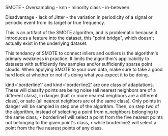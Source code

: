 SMOTE - Oversampling - knn - minority class - in-between

Disadvantage - lack of Jitter - the variation in periodicity of a signal or periodic event from its target or true frequency.

This is an artifact of the SMOTE algorithm, and is problematic because it introduces a feature into the dataset, this "point bridge", which doesn't actually exist in the underlying dataset.

This tendancy of SMOTE to connect inliers and outliers is the algorithm's primary weakness in practice. It limits the algorithm's applicability to datasets with sufficiently few samples and/or sufficiently sparse point clouds. When applying SMOTE to your own data, make sure to take a good hard look at whether or not it's doing what you expect it to be doing.

kind='borderline1' and kind='borderline2' are one class of adaptations. These will classify points are being noise (all nearest neighbors are of a different class), in danger (half or more nearest neighbors are a different class), or safe (all nearest neighbors are of the same class). Only points in danger will be sampled in step one of the algorithm. Then, on step two of the algorithm, instead of selecting a point from n_neighbors belonging to the same class, 
	• borderline1 will select a point from the five nearest points not belonging to the given point's class, 
	• while borderline2 will select a point from the five nearest points of any class.

